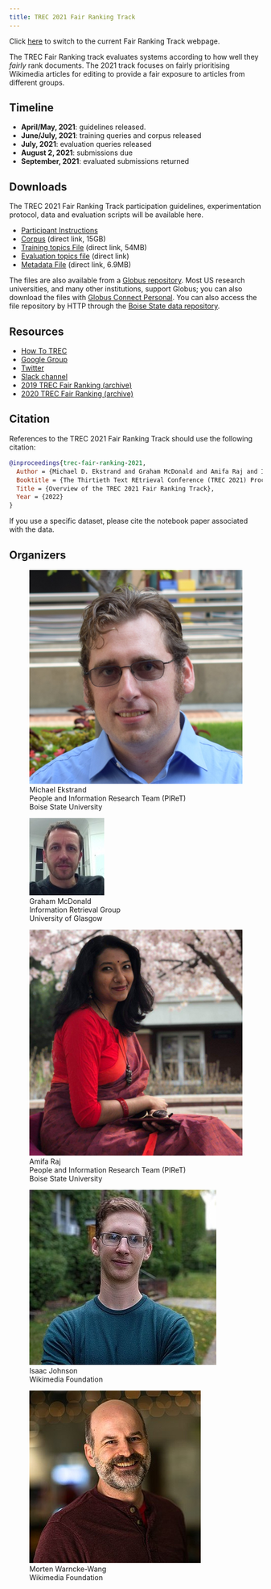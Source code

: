 ```yaml
---
title: TREC 2021 Fair Ranking Track
---
```


Click [here](../../index.html) to switch to the current Fair Ranking Track webpage.

The TREC Fair Ranking track evaluates systems according to how well they *fairly* rank documents. 
The 2021 track focuses on fairly prioritising Wikimedia articles for editing to provide a fair exposure to articles from different groups.

## Timeline

- **April/May, 2021**: guidelines released.
- **June/July, 2021**: training queries and corpus released
- **July, 2021**: evaluation queries released
- **August 2, 2021**: submissions due
- **September, 2021**: evaluated submissions returned

## Downloads

The TREC 2021 Fair Ranking Track participation guidelines, experimentation protocol, data and evaluation scripts will be available here.

- [Participant Instructions](docs/Fair_Ranking_2021_Participant_Instructions.pdf)
- [Corpus](https://data.boisestate.edu/library/Ekstrand-2021/TRECFairRanking2021/trec_corpus.json.gz) (direct link, 15GB)
- [Training topics File](https://data.boisestate.edu/library/Ekstrand-2021/TRECFairRanking2021/trec_topics.json.gz) (direct link, 54MB)
- [Evaluation topics file](https://data.boisestate.edu/library/Ekstrand-2021/TRECFairRanking2021/eval-topics.json.gz) (direct link)
- [Metadata File](https://data.boisestate.edu/library/Ekstrand-2021/TRECFairRanking2021/trec_metadata.json.gz)  (direct link, 6.9MB)

The files are also available from a [Globus repository](https://boi.st/TREC2021Globus). Most US research universities, and many other institutions, support Globus; you can also download the files with [Globus Connect Personal](https://www.globus.org/globus-connect-personal).  You can also access the file repository by HTTP through the [Boise State data repository](https://data.boisestate.edu/library/Ekstrand-2021/TRECFairRanking2021/).


## Resources

- [How To TREC](../../how-to-trec) 
- [Google Group](https://groups.google.com/d/forum/fair-trec)
- [Twitter](https://twitter.com/fairtrec) 
- [Slack channel](https://trectalk.slack.com/archives/GRR5YB0V6)
- [2019 TREC Fair Ranking (archive)](../../2019/index.html) 
- [2020 TREC Fair Ranking (archive)](../../2020/index.html)

## Citation

References to the TREC 2021 Fair Ranking Track should use the following citation:

```bibtex
@inproceedings{trec-fair-ranking-2021,
  Author = {Michael D. Ekstrand and Graham McDonald and Amifa Raj and Isaac Johnson},
  Booktitle = {The Thirtieth Text REtrieval Conference (TREC 2021) Proceedings},
  Title = {Overview of the TREC 2021 Fair Ranking Track},
  Year = {2022}
}
```

If you use a specific dataset, please cite the notebook paper associated with the data.

<section class=organizers>
  <h2>Organizers</h2>

  <figure class=organizer>
    <img src="images/michael-blue-head.jpg" alt="Headshot of Michael Ekstrand">
    <figcaption>Michael Ekstrand<br>
      <span class=affil>People and Information Research Team (PIReT)</span><br>
      <span class=affil>Boise State University</span></figcaption>
  </figure>

  <figure class=organizer>
    <img src="images/graham.mcdonald.jpg" alt="Headshot of Graham McDonald">
    <figcaption>Graham McDonald<br>
      <span class=affil>Information Retrieval Group</span><br>
      <span class=affil>University of Glasgow</span></figcaption>
  </figure>


  <figure class=organizer>
    <img src="images/Amifa-Raj.jpg" alt="Headshot of Amifa Raj">
    <figcaption>Amifa Raj<br>
      <span class=affil>People and Information Research Team (PIReT)</span><br>
      <span class=affil>Boise State University</span></figcaption>
  </figure>


  <figure class=organizer>
    <img src="images/Isaac_Johnson-headshot.jpg" alt="Headshot of Isaac Johnson">
    <figcaption>Isaac Johnson<br>
      <span class=affil>Wikimedia Foundation</span></figcaption>
  </figure>


  <figure class=organizer>
    <img src="images/Warncke-Wang_Morten.jpg" alt="Headshot of Morten Warncke-Wang">
    <figcaption>Morten Warncke-Wang<br>
      <span class=affil>Wikimedia Foundation</span></figcaption>
  </figure>
</section>
